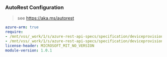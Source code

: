 ### AutoRest Configuration

> see https://aka.ms/autorest

``` yaml
azure-arm: true
require:
- /mnt/vss/_work/1/s/azure-rest-api-specs/specification/deviceprovisioningservices/resource-manager/readme.md
- /mnt/vss/_work/1/s/azure-rest-api-specs/specification/deviceprovisioningservices/resource-manager/readme.go.md
license-header: MICROSOFT_MIT_NO_VERSION
module-version: 1.0.1
```